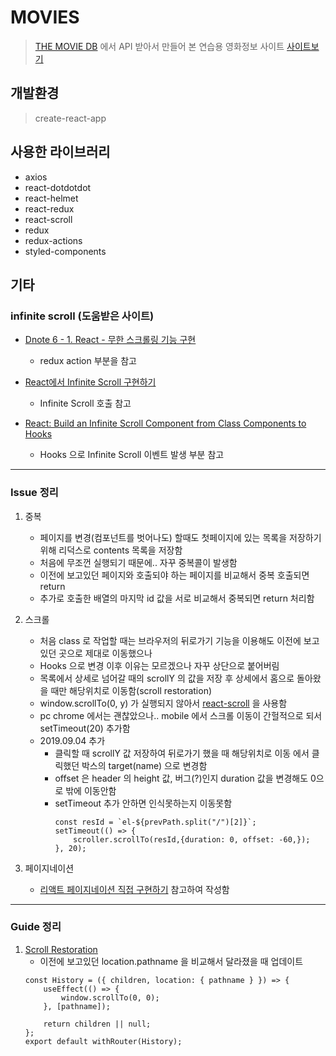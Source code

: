 # MOVIES

> [THE MOVIE DB](https://developers.themoviedb.org/3/getting-started/introduction) 에서 API 받아서 만들어 본 연습용 영화정보 사이트
> [사이트보기](https://seonn.netlify.com/)

## 개발환경
> create-react-app

## 사용한 라이브러리

* axios
* react-dotdotdot
* react-helmet
* react-redux
* react-scroll
* redux
* redux-actions
* styled-components

## 기타

### infinite scroll (도움받은 사이트)

- [Dnote 6 - 1. React - 무한 스크롤링 기능 구현](https://velog.io/@killi8n/Dnote-6-1.-React-%EB%AC%B4%ED%95%9C-%EC%8A%A4%ED%81%AC%EB%A1%A4%EB%A7%81-%EA%B8%B0%EB%8A%A5-%EA%B5%AC%ED%98%84.-79jmep7xes)
    - redux action 부분을 참고
    
    
- [React에서 Infinite Scroll 구현하기](https://medium.com/@ghur2002/react%EC%97%90%EC%84%9C-infinite-scroll-%EA%B5%AC%ED%98%84%ED%95%98%EA%B8%B0-128d64ea24b5)
    - Infinite Scroll 호출 참고


- [React: Build an Infinite Scroll Component from Class Components to Hooks](https://medium.com/@sligaralex/react-build-an-infinite-scroll-component-from-class-components-to-hooks-649107116add)
    - Hooks 으로 Infinite Scroll 이벤트 발생 부분 참고

- - -
 ### Issue 정리
 1. 중복
     * 페이지를 변경(컴포넌트를 벗어나도) 할때도 첫페이지에 있는 목록을 저장하기 위해 리덕스로 contents 목록을 저장함
     * 처음에 무조껀 실행되기 때문에.. 자꾸 중복콜이 발생함
     * 이전에 보고있던 페이지와 호출되야 하는 페이지를 비교해서 중복 호출되면 return
     * 추가로 호출한 배열의 마지막 id 값을 서로 비교해서 중복되면 return 처리함
     
 2. 스크롤
    * 처음 class 로 작업할 때는 브라우저의 뒤로가기 기능을 이용해도 이전에 보고 있던 곳으로 제대로 이동했으나
    * Hooks 으로 변경 이후 이유는 모르겠으나 자꾸 상단으로 붙어버림
    * 목록에서 상세로 넘어갈 때의 scrollY 의 값을 저장 후 상세에서 홈으로 돌아왔을 때만 해당위치로 이동함(scroll restoration)
    * window.scrollTo(0, y) 가 실행되지 않아서 [react-scroll](https://github.com/fisshy/react-scroll) 을 사용함
    * pc chrome 에서는 괜찮았으나.. mobile 에서 스크롤 이동이 간헐적으로 되서 setTimeout(20) 추가함
    * 2019.09.04 추가
        - 클릭할 때 scrollY 값 저장하여 뒤로가기 했을 때 해당위치로 이동 에서 클릭했던 박스의 target(name) 으로 변경함
        - offset 은 header 의 height 값, 버그(?)인지 duration 값을 변경해도 0으로 밖에 이동안함
        - setTimeout 추가 안하면 인식못하는지 이동못함
            ```
            const resId = `el-${prevPath.split("/")[2]}`;
            setTimeout(() => {
                scroller.scrollTo(resId,{duration: 0, offset: -60,});
            }, 20);
            ```

3. 페이지네이션
    * [리액트 페이지네이션 직접 구현하기](https://medium.com/@han7096/%EB%A6%AC%EC%95%A1%ED%8A%B8-%ED%8E%98%EC%9D%B4%EC%A7%80%EB%84%A4%EC%9D%B4%EC%85%98-%EA%B5%AC%ED%98%84%ED%95%98%EA%B8%B0-eb4f0f4a1da0) 참고하여 작성함

 - - -
 ### Guide 정리
 1. [Scroll Restoration](https://github.com/ReactTraining/react-router/blob/master/packages/react-router-dom/docs/guides/scroll-restoration.md)
    - 이전에 보고있던 location.pathname 을 비교해서 달라졌을 때 업데이트
    ```
    const History = ({ children, location: { pathname } }) => {
        useEffect(() => {
            window.scrollTo(0, 0);
        }, [pathname]);
        
        return children || null;
    };
    export default withRouter(History);
    ```
